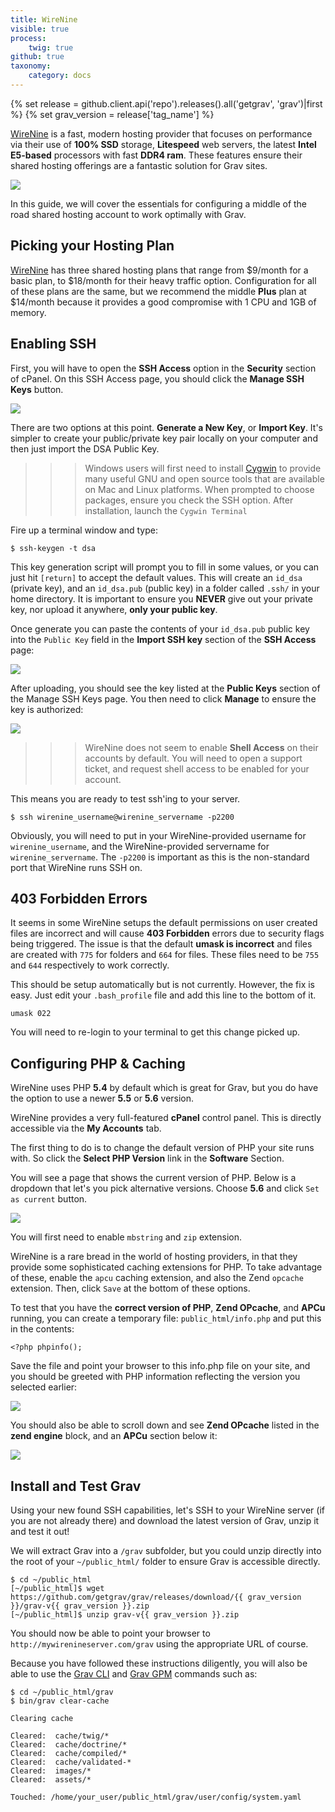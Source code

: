 ```yaml
---
title: WireNine
visible: true
process:
    twig: true
github: true
taxonomy:
    category: docs
---
```

{% set release = github.client.api('repo').releases().all('getgrav', 'grav')|first %}
{% set grav_version = release['tag_name'] %}

[WireNine](https://my.wirenine.com/aff.php?aff=023) is a fast, modern hosting provider that focuses on performance via their use of **100% SSD** storage, **Litespeed** web servers, the latest **Intel E5-based** processors with fast **DDR4 ram**. These features ensure their shared hosting offerings are a fantastic solution for Grav sites.

![](wirenine.png)

In this guide, we will cover the essentials for configuring a middle of the road shared hosting account to work optimally with Grav.

## Picking your Hosting Plan

[WireNine](https://my.wirenine.com/aff.php?aff=023) has three shared hosting plans that range from $9/month for a basic plan, to $18/month for their heavy traffic option.  Configuration for all of these plans are the same, but we recommend the middle **Plus** plan at $14/month because it provides a good compromise with 1 CPU and 1GB of memory.

## Enabling SSH

First, you will have to open the **SSH Access** option in the **Security** section of cPanel. On this SSH Access page, you should click the **Manage SSH Keys** button.

![](manage-ssh-keys.png)

There are two options at this point.  **Generate a New Key**, or **Import Key**. It's simpler to create your public/private key pair locally on your computer and then just import the DSA Public Key.

>>> Windows users will first need to install [Cygwin](https://www.cygwin.com/) to provide many useful GNU and open source tools that are available on Mac and Linux platforms. When prompted to choose packages, ensure you check the SSH option. After installation, launch the `Cygwin Terminal`

Fire up a terminal window and type:

```
$ ssh-keygen -t dsa
```

This key generation script will prompt you to fill in some values, or you can just hit `[return]` to accept the default values.  This will create an `id_dsa` (private key), and an `id_dsa.pub` (public key) in a folder called `.ssh/` in your home directory. It is important to ensure you **NEVER** give out your private key, nor upload it anywhere, **only your public key**.

Once generate you can paste the contents of your `id_dsa.pub` public key into the `Public Key` field in the **Import SSH key** section of the **SSH Access** page:

![](ssh-public-key.png)

After uploading, you should see the key listed at the **Public Keys** section of the Manage SSH Keys page.  You then need to click **Manage** to ensure the key is authorized:

![](authorized-keys.png)

>>> WireNine does not seem to enable **Shell Access** on their accounts by default.  You will need to open a support ticket, and request shell access to be enabled for your account.

This means you are ready to test ssh'ing to your server.

```
$ ssh wirenine_username@wirenine_servername -p2200
```

Obviously, you will need to put in your WireNine-provided username for `wirenine_username`, and the WireNine-provided servername for `wirenine_servername`.  The `-p2200` is important as this is the non-standard port that WireNine runs SSH on.

## 403 Forbidden Errors

It seems in some WireNine setups the default permissions on user created files are incorrect and will cause **403 Forbidden** errors due to security flags being triggered.  The issue is that the default **umask is incorrect** and files are created with `775` for folders and `664` for files.  These files need to be `755` and `644` respectively to work correctly.

This should be setup automatically but is not currently.  However, the fix is easy.  Just edit your `.bash_profile` file and add this line to the bottom of it.

```
umask 022
```

You will need to re-login to your terminal to get this change picked up.

## Configuring PHP & Caching

WireNine uses PHP **5.4** by default which is great for Grav, but you do have the option to use a newer **5.5** or **5.6** version.

WireNine provides a very full-featured **cPanel** control panel. This is directly accessible via the **My Accounts** tab.

The first thing to do is to change the default version of PHP your site runs with. So click the **Select PHP Version** link in the **Software** Section.

You will see a page that shows the current version of PHP.  Below is a dropdown that let's you pick alternative versions.  Choose **5.6** and click `Set as current` button.

![](php-settings.png)

You will first need to enable `mbstring` and `zip` extension.

WireNine is a rare bread in the world of hosting providers, in that they provide some sophisticated caching extensions for PHP.  To take advantage of these, enable the `apcu` caching extension, and also the Zend `opcache` extension.  Then, click `Save` at the bottom of these options.

To test that you have the **correct version of PHP**, **Zend OPcache**, and **APCu** running, you can create a temporary file: `public_html/info.php` and put this in the contents:

```
<?php phpinfo();
```

Save the file and point your browser to this info.php file on your site, and you should be greeted with PHP information reflecting the version you selected earlier:

![](php-info1.png)

You should also be able to scroll down and see **Zend OPcache** listed in the **zend engine** block, and an **APCu** section below it:

![](php-info2.png)

## Install and Test Grav

Using your new found SSH capabilities, let's SSH to your WireNine server (if you are not already there) and download the latest version of Grav, unzip it and test it out!

We will extract Grav into a `/grav` subfolder, but you could unzip directly into the root of your `~/public_html/` folder to ensure Grav is accessible directly.

```
$ cd ~/public_html
[~/public_html]$ wget https://github.com/getgrav/grav/releases/download/{{ grav_version }}/grav-v{{ grav_version }}.zip
[~/public_html]$ unzip grav-v{{ grav_version }}.zip
 ```

You should now be able to point your browser to `http://mywirenineserver.com/grav` using the appropriate URL of course.

Because you have followed these instructions diligently, you will also be able to use the [Grav CLI](../../advanced/grav-cli) and [Grav GPM](../../advanced/grav-gpm) commands such as:

```
$ cd ~/public_html/grav
$ bin/grav clear-cache

Clearing cache

Cleared:  cache/twig/*
Cleared:  cache/doctrine/*
Cleared:  cache/compiled/*
Cleared:  cache/validated-*
Cleared:  images/*
Cleared:  assets/*

Touched: /home/your_user/public_html/grav/user/config/system.yaml
```
